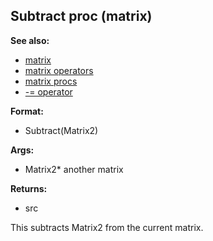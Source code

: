 ## Subtract proc (matrix)
**See also:**
*   [matrix](/matrix)
*   [matrix operators](/matrix/operators)
*   [matrix procs](/matrix/proc)
*   [-= operator](/operator/+=)
<!-- -->
**Format:**
*   Subtract(Matrix2)
<!-- -->
**Args:**
*   Matrix2* another matrix
<!-- -->
**Returns:**
*   src


This subtracts Matrix2 from the current matrix.